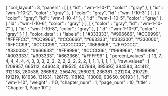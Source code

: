 {
  "col_layout" : 3,
  "panels" : [
    [
      {
        "id" : "wm-1-10-1",
        "color" : "gray"
      },
      {
        "id" : "wm-1-10-2",
        "color" : "gray"
      },
      {
        "color" : "gray",
        "id" : "wm-1-10-3"
      }
    ],
    [
      {
        "color" : "gray",
        "id" : "wm-1-10-4"
      },
      {
        "id" : "wm-1-10-5",
        "color" : "gray"
      },
      {
        "id" : "wm-1-10-6",
        "color" : "gray"
      }
    ],
    [
      {
        "color" : "gray",
        "id" : "wm-1-10-7"
      },
      {
        "id" : "wm-1-10-8",
        "color" : "gray"
      },
      {
        "id" : "wm-1-10-9",
        "color" : "gray"
      }
    ]
  ],
  "color_data" : {
    "labels" : [
      "#333333",
      "#996666",
      "#CC9999",
      "#FFFFCC",
      "#CC9966",
      "#CC6666",
      "#663333",
      "#333300",
      "#330000",
      "#FFCC99",
      "#CCCC99",
      "#CCCCCC",
      "#666666",
      "#FFCCCC",
      "#330033",
      "#666633",
      "#FF9999",
      "#CCCC66",
      "#999966",
      "#999999",
      "#003333",
      "#993333",
      "#663366",
      "#FFFF99"
    ],
    "percent_values" : [
      13,
      7,
      4,
      4,
      4,
      4,
      4,
      3,
      3,
      3,
      2,
      2,
      2,
      2,
      2,
      2,
      2,
      2,
      1,
      1,
      1,
      1,
      1,
      1
    ],
    "raw_values" : [
      1209957,
      665112,
      446043,
      419525,
      407948,
      395697,
      384584,
      341412,
      312138,
      280536,
      266882,
      256476,
      256023,
      236381,
      221204,
      210729,
      191219,
      181636,
      131631,
      126179,
      118162,
      113009,
      93650,
      90193
    ]
  },
  "id" : "wm-1-10",
  "weight" : 110,
  "chapter_num" : 1,
  "page_num" : 10,
  "title" : "Chapter 1, Page 10"
}
